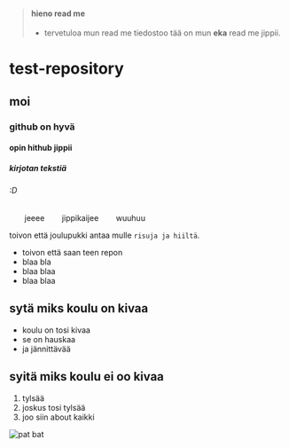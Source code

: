 > #### hieno read me
>
> - tervetuloa mun read me tiedostoo
>  tää on mun **eka** read me jippii.

# test-repository
## moi
### github on hyvä
#### opin hithub jippii
##### kirjotan tekstiä
###### :D

&nbsp;&nbsp;&nbsp;&nbsp;&nbsp;&nbsp; jeeee
&nbsp;&nbsp;&nbsp;&nbsp;&nbsp;&nbsp; jippikaijee
&nbsp;&nbsp;&nbsp;&nbsp;&nbsp;&nbsp; wuuhuu

toivon että joulupukki antaa mulle `risuja ja hiiltä`.

- toivon että saan teen repon
- blaa bla
- blaa blaa
- blaa blaa

## sytä miks koulu on kivaa
- koulu on tosi kivaa
- se on hauskaa
- ja jännittävää

## syitä miks koulu ei oo kivaa
1. tylsää
2. joskus tosi tylsää
3. joo siin about kaikki

![pat bat](https://i.ibb.co/QnKBdFQ/bateman.png "bateman")
